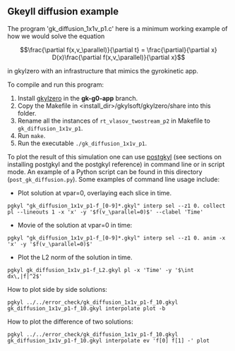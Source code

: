 Gkeyll diffusion example
------------------------

The program 'gk_diffusion_1x1v_p1.c' here is a minimum working example of how we would solve the equation
```math
\frac{\partial f(x,v_\parallel)}{\partial t} = \frac{\partial}{\partial x} D(x)\frac{\partial f(x,v_\parallel)}{\partial x}
```
in gkylzero with an infrastructure that mimics the gyrokinetic app.

To compile and run this program:
1. Install [gkylzero](https://github.com/ammarhakim/gkylzero) in the **gk-g0-app** branch.
2. Copy the Makefile in <install_dir>/gkylsoft/gkylzero/share into this folder.
3. Rename all the instances of `rt_vlasov_twostream_p2` in Makefile to `gk_diffusion_1x1v_p1`.
4. Run `make`.
5. Run the executable `./gk_diffusion_1x1v_p1`.

To plot the result of this simulation one can use [postgkyl](https://gkeyll.readthedocs.io/en/latest/postgkyl/main.html) (see sections on installing postgkyl and the postgkyl reference) in command line or in script mode. An example of a Python script can be found in this directory (`post_gk_diffusion.py`). Some examples of command line usage include:

- Plot solution at vpar=0, overlaying each slice in time.
```
pgkyl "gk_diffusion_1x1v_p1-f_[0-9]*.gkyl" interp sel --z1 0. collect pl --lineouts 1 -x 'x' -y '$f(v_\parallel=0)$' --clabel 'Time'
````

- Movie of the solution at vpar=0 in time:
```
pgkyl "gk_diffusion_1x1v_p1-f_[0-9]*.gkyl" interp sel --z1 0. anim -x 'x' -y '$f(v_\parallel=0)$'
```

- Plot the L2 norm of the solution in time.
```
pgkyl gk_diffusion_1x1v_p1-f_L2.gkyl pl -x 'Time' -y '$\int dx\,|f|^2$'
```

How to plot side by side solutions:
```
pgkyl ../../error_check/gk_diffusion_1x1v_p1-f_10.gkyl gk_diffusion_1x1v_p1-f_10.gkyl interpolate plot -b
```

How to plot the difference of two solutions:
```
pgkyl ../../error_check/gk_diffusion_1x1v_p1-f_10.gkyl gk_diffusion_1x1v_p1-f_10.gkyl interpolate ev 'f[0] f[1] -' plot
```
